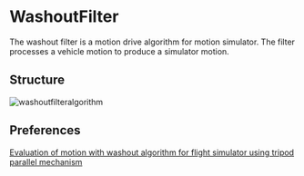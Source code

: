 # WashoutFilter
The washout filter is a motion drive algorithm for motion simulator.
The filter processes a vehicle motion to produce a simulator motion.

## Structure
![washoutfilteralgorithm](https://cloud.githubusercontent.com/assets/5831786/26201462/0d654434-3c0e-11e7-8a44-e633e5290151.png)

## Preferences
[Evaluation of motion with washout algorithm for flight simulator using tripod parallel mechanism](http://ieeexplore.ieee.org/document/6484612/)
